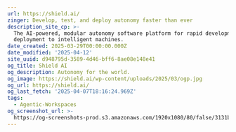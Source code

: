 ```yaml
---
url: https://shield.ai/
zinger: Develop, test, and deploy autonomy faster than ever
description_site_cp: >-
  The AI-powered, modular autonomy software platform for rapid development and
  deployment to intelligent machines.
date_created: 2025-03-29T00:00:00.000Z
date_modified: '2025-04-12'
site_uuid: d948795d-3589-4d46-bff6-8ae08e148e41
og_title: Shield AI
og_description: Autonomy for the world.
og_image: https://shield.ai/wp-content/uploads/2025/03/ogp.jpg
og_url: https://shield.ai/
og_last_fetch: '2025-04-07T18:16:24.969Z'
tags:
  - Agentic-Workspaces
og_screenshot_url: >-
  https://og-screenshots-prod.s3.amazonaws.com/1920x1080/80/false/3131bc088b82a40134f306a61736e399817e96527b6f3697d21f9dda643c5f64.jpeg
---
```



























































